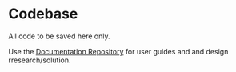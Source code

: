 # Codebase

All code to be saved here only. <br>

Use the [Documentation Repository](https://github.com/Napier-Project-2024/Documentation/) for user guides and and design rresearch/solution. 
